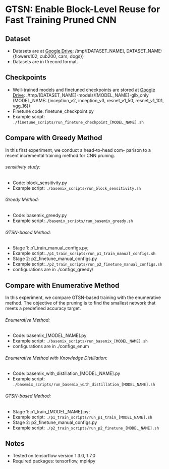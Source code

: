 # GTSN: Enable Block-Level Reuse for Fast Training Pruned CNN

## Dataset 
* Datasets are at [Google Drive](https://drive.google.com/drive/folders/1Z-IWCOoIu3vyN-BnVsd_rVyeUJ4LxaoB?usp=sharing): /tmp/[DATASET_NAME], DATASET_NAME: {flowers102, cub200, cars, dogs})
* Datasets are in tfrecord format. 

## Checkpoints
* Well-trained models and finetuned checkpoints are stored at [Google Drive](https://drive.google.com/drive/folders/1Z-IWCOoIu3vyN-BnVsd_rVyeUJ4LxaoB?usp=sharing): ./tmp/[DATASET_NAME]-models/[MODEL_NAME]-glb_only (MODEL_NAME: {inception_v2, inception_v3, resnet_v1_50, resnet_v1_101, vgg_16})
* Finetune code: finetune_checkpoint.py
* Example script: ```./finetune_scripts/run_finetune_checkpoint_[MODEL_NAME].sh``` 

## Compare with Greedy Method
In this first experiment, we conduct a head-to-head com-
parison to a recent incremental training method for CNN
pruning. 

###### sensitivity study:
* Code: block_sensitivity.py 
* Example script: ```./basemix_scripts/run_block_sensitivity.sh```

###### Greedy Method:
* Code: basemix_greedy.py
* Example script:```./basemix_scripts/run_basemix_greedy.sh ```

###### GTSN-based Method:
* Stage 1: p1_train_manual_configs.py;
* Example script:```./p1_train_scripts/run_p1_train_manual_configs.sh ```
* Stage 2: p2_finetune_manual_configs.py
* Example script:```./p2_train_scripts/run_p2_finetune_manual_configs.sh ```
* configurations are in ./configs_greedy/


## Compare with Enumerative Method
In this experiment, we compare GTSN-based training with
the enumerative method. The objective of the pruning is 
to find the smallest network that meets a predefined accuracy
target.

###### Enumerative Method:
* Code: basemix_[MODEL_NAME].py 
* Example script: ```./basemix_scripts/run_basemix_[MODEL_NAME].sh```
* configurations are in ./configs_enum

###### Enumerative Method with Knowledge Distillation:
* Code: basemix_with_distillation_[MODEL_NAME].py 
* Example script: ```./basemix_scripts/run_basemix_with_distillation_[MODEL_NAME].sh```

###### GTSN-based Method:
* Stage 1: p1_train_[MODEL_NAME].py;
* Example script: ```./p1_train_scripts/run_p1_train_[MODEL_NAME].sh ```
* Stage 2: p2_finetune_manual_configs.py
* Example script: ```./p2_train_scripts/run_p2_finetune_[MODEL_NAME].sh ```

## Notes
* Tested on tensorflow version 1.3.0, 1.7.0
* Required packages: tensorflow, mpi4py
